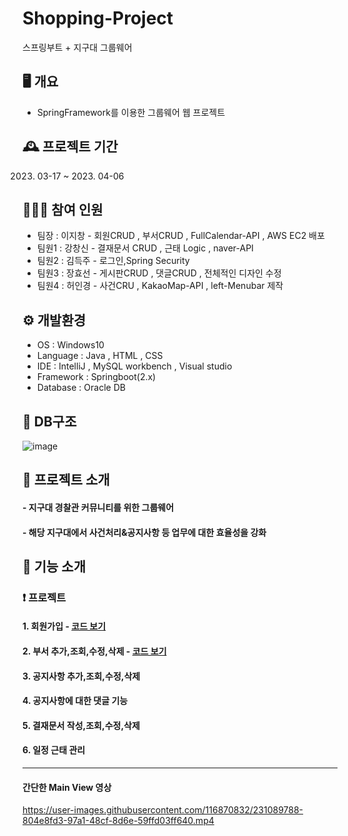 # Shopping-Project 
스프링부트 + 지구대 그룹웨어

## 🖥️ 개요
- SpringFramework를 이용한 그룹웨어 웹 프로젝트


## 🕰️ 프로젝트 기간
   2023. 03-17 ~ 2023. 04-06


## 🧑‍🤝‍🧑 참여 인원
- 팀장 : 이지창 - 회원CRUD , 부서CRUD , FullCalendar-API , AWS EC2 배포
- 팀원1 : 강창신 - 결재문서 CRUD , 근태 Logic , naver-API
- 팀원2 : 김득주 - 로그인,Spring Security
- 팀원3 : 장효선 - 게시판CRUD , 댓글CRUD , 전체적인 디자인 수정
- 팀원4 : 허인경 - 사건CRU , KakaoMap-API , left-Menubar 제작


## ⚙️ 개발환경
- OS : Windows10
- Language : Java , HTML , CSS
- IDE : IntelliJ , MySQL workbench , Visual studio
- Framework : Springboot(2.x)
- Database : Oracle DB

## 📰 DB구조

![image](https://user-images.githubusercontent.com/116870832/231098137-44cb19d7-94d7-4f51-aa23-06f998071991.png)



##  🧷 프로젝트 소개
#### - 지구대 경찰관 커뮤니티를 위한 그룹웨어 
#### - 해당 지구대에서 사건처리&공지사항 등 업무에 대한 효율성을 강화 



## 🔧 기능 소개
###  ❗ 프로젝트 
#### 1. 회원가입 - [코드 보기](https://github.com/jichang-lee/Mixtape-shopping/wiki/%EC%9E%A5%EB%B0%94%EA%B5%AC%EB%8B%88-%EA%B8%B0%EB%8A%A5)
#### 2. 부서 추가,조회,수정,삭제 - [코드 보기](https://github.com/jichang-lee/Mixtape-shopping/wiki/%EC%9E%A5%EB%B0%94%EA%B5%AC%EB%8B%88-%EA%B8%B0%EB%8A%A5)
#### 3. 공지사항 추가,조회,수정,삭제
#### 4. 공지사항에 대한 댓글 기능
#### 5. 결재문서 작성,조회,수정,삭제
#### 6. 일정 근태 관리

---

#### 간단한 Main View 영상

https://user-images.githubusercontent.com/116870832/231089788-804e8fd3-97a1-48cf-8d6e-59ffd03ff640.mp4








